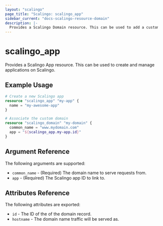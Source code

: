 ```yaml
---
layout: "scalingo"
page_title: "Scalingo: scalingo_app"
sidebar_current: "docs-scalingo-resource-domain"
description: |-
  Provides a Scalingo Domain resource. This can be used to add a custom domain name on an applications on Scalingo.
---
```


# scalingo_app

Provides a Scalingo App resource. This can be used to
create and manage applications on Scalingo.

## Example Usage

```terraform
# Create a new Scalingo app
resource "scalingo_app" "my-app" {
  name = "my-awesome-app"
}

# Associate the custom domain
resource "scalingo_domain" "my-domain" {
  common_name = "www.mydomain.com"
  app = "${scalingo_app.my-app.id}"
}
```

## Argument Reference

The following arguments are supported:

* `common_name` - (Required) The domain name to serve requests from.
* `app` - (Required) The Scalingo app ID to link to.

## Attributes Reference

The following attributes are exported:

- `id` - The ID of the of the domain record.
- `hostname` - The domain name traffic will be served as.


